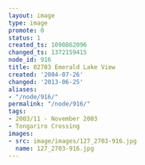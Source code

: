 ```yaml
---
layout: image
type: image
promote: 0
status: 1
created_ts: 1090862096
changed_ts: 1372159415
node_id: 916
title: 02703 Emerald Lake View
created: '2004-07-26'
changed: '2013-06-25'
aliases:
- "/node/916/"
permalink: "/node/916/"
tags:
- 2003/11 - November 2003
- Tongariro Crossing
images:
- src: image/images/127_2703-916.jpg
  name: 127_2703-916.jpg
---
```


